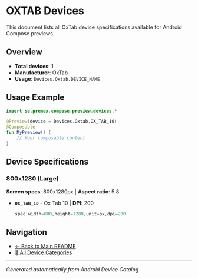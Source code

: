 # OXTAB Devices

This document lists all OxTab device specifications available for Android Compose previews.

## Overview

- **Total devices**: 1
- **Manufacturer**: OxTab
- **Usage**: `Devices.Oxtab.DEVICE_NAME`

## Usage Example

```kotlin
import se.premex.compose.preview.devices.*

@Preview(device = Devices.Oxtab.OX_TAB_10)
@Composable
fun MyPreview() {
    // Your composable content
}
```

## Device Specifications

### 800x1280 (Large)

**Screen specs**: 800x1280px | **Aspect ratio**: 5:8

- **`OX_TAB_10`** - Ox Tab 10 | **DPI**: 200
  ```kotlin
  spec:width=800,height=1280,unit=px,dpi=200
  ```

## Navigation

- [← Back to Main README](../../README.md)
- [📱 All Device Categories](../README.md)

---
*Generated automatically from Android Device Catalog*
